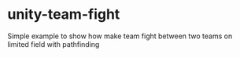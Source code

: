 # unity-team-fight
Simple example to show how make team fight between two teams on limited field with pathfinding
